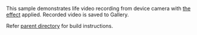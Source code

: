 This sample demonstrates life video recording from device camera
with [the effect](../common/effects/TrollGrandma) applied.
Recorded video is saved to Gallery.

Refer [parent directory](../) for build instructions. 